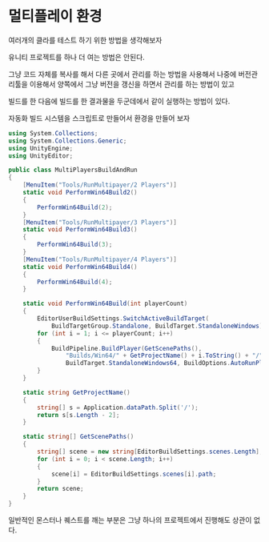# 멀티플레이 환경

여러개의 클라를 테스트 하기 위한 방법을 생각해보자

유니티 프로젝트를 하나 더 여는 방법은 안된다.

그냥 코드 자체를 복사를 해서 다른 곳에서 관리를 하는 방법을 사용해서 나중에 버전관리툴을 이용해서 양쪽에서 그냥 버전을 갱신을 하면서 관리를 하는 방법이 있고

빌드를 한 다음에 빌드를 한 결과물을 두군데에서 같이 실행하는 방법이 있다.

자동화 빌드 시스템을 스크립트로 만들어서 환경을 만들어 보자

```csharp
using System.Collections;
using System.Collections.Generic;
using UnityEngine;
using UnityEditor;

public class MultiPlayersBuildAndRun
{
    [MenuItem("Tools/RunMultipayer/2 Players")]
    static void PerformWin64Build2()
    {
        PerformWin64Build(2);
    }
    [MenuItem("Tools/RunMultipayer/3 Players")]
    static void PerformWin64Build3()
    {
        PerformWin64Build(3);
    }
    [MenuItem("Tools/RunMultipayer/4 Players")]
    static void PerformWin64Build4()
    {
        PerformWin64Build(4);
    }

    static void PerformWin64Build(int playerCount)
    {
        EditorUserBuildSettings.SwitchActiveBuildTarget(
            BuildTargetGroup.Standalone, BuildTarget.StandaloneWindows);
        for (int i = 1; i <= playerCount; i++)
        {
            BuildPipeline.BuildPlayer(GetScenePaths(), 
                "Builds/Win64/" + GetProjectName() + i.ToString() + "/" + GetProjectName() + i.ToString() + ".exe", 
                BuildTarget.StandaloneWindows64, BuildOptions.AutoRunPlayer);
        }
    }

    static string GetProjectName()
    {
        string[] s = Application.dataPath.Split('/');
        return s[s.Length - 2];
    }

    static string[] GetScenePaths()
    {
        string[] scene = new string[EditorBuildSettings.scenes.Length];
        for (int i = 0; i < scene.Length; i++)
        {
            scene[i] = EditorBuildSettings.scenes[i].path;
        }
        return scene;
    }
}
```

일반적인 몬스터나 퀘스트를 깨는 부분은 그냥 하나의 프로젝트에서 진행해도 상관이 없다.